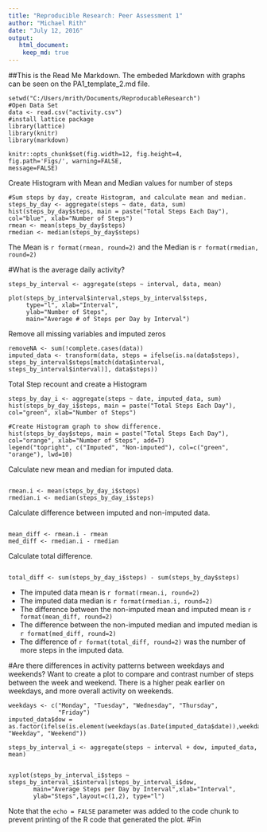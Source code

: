 ```yaml
---
title: "Reproducible Research: Peer Assessment 1"
author: "Michael Rith"
date: "July 12, 2016"
output: 
   html_document:
    keep_md: true
---
```

##This is the Read Me Markdown.  The embeded Markdown with graphs can be seen on the PA1_template_2.md file.  


```{r}
setwd("C:/Users/mrith/Documents/ReproducableResearch")
#Open Data Set
data <- read.csv("activity.csv")
#install lattice package
library(lattice)
library(knitr)
library(markdown)
```
```{r knitr_options , include=FALSE}
knitr::opts_chunk$set(fig.width=12, fig.height=4,
fig.path='Figs/', warning=FALSE,
message=FALSE)
```
Create Histogram with Mean and Median values for number of steps
```{r}
#Sum steps by day, create Histogram, and calculate mean and median.
steps_by_day <- aggregate(steps ~ date, data, sum)
hist(steps_by_day$steps, main = paste("Total Steps Each Day"), col="blue", xlab="Number of Steps")
rmean <- mean(steps_by_day$steps)
rmedian <- median(steps_by_day$steps)
```

The Mean is `r format(rmean, round=2)` and the Median is `r format(rmedian, round=2)`

#What is the average daily activity?

```{r}
steps_by_interval <- aggregate(steps ~ interval, data, mean)

plot(steps_by_interval$interval,steps_by_interval$steps, 
     type="l", xlab="Interval",
     ylab="Number of Steps",
     main="Average # of Steps per Day by Interval")

```
Remove all missing variables and imputed zeros
```{r}
removeNA <- sum(!complete.cases(data))
imputed_data <- transform(data, steps = ifelse(is.na(data$steps), steps_by_interval$steps[match(data$interval, steps_by_interval$interval)], data$steps))
```
Total Step recount and create a Histogram
```{r}
steps_by_day_i <- aggregate(steps ~ date, imputed_data, sum)
hist(steps_by_day_i$steps, main = paste("Total Steps Each Day"), col="green", xlab="Number of Steps")

#Create Histogram graph to show difference. 
hist(steps_by_day$steps, main = paste("Total Steps Each Day"), col="orange", xlab="Number of Steps", add=T)
legend("topright", c("Imputed", "Non-imputed"), col=c("green", "orange"), lwd=10)
```
Calculate new mean and median for imputed data.

```{r}

rmean.i <- mean(steps_by_day_i$steps)
rmedian.i <- median(steps_by_day_i$steps)

```

Calculate difference between imputed and non-imputed data.
```{r}

mean_diff <- rmean.i - rmean
med_diff <- rmedian.i - rmedian

```
Calculate total difference.

```{r}

total_diff <- sum(steps_by_day_i$steps) - sum(steps_by_day$steps)

```
* The imputed data mean is `r format(rmean.i, round=2)`
* The imputed data median is `r format(rmedian.i, round=2)`
* The difference between the non-imputed mean and imputed mean is `r format(mean_diff, round=2)`
* The difference between the non-imputed median and imputed median is `r format(med_diff, round=2)`
* The difference of `r format(total_diff, round=2)` was the number of more steps in the imputed data.

#Are there differences in activity patterns between weekdays and weekends?
Want to create a plot to compare and contrast number of steps between the week and weekend. There is a higher peak earlier on weekdays, and more overall activity on weekends.
```{r}
weekdays <- c("Monday", "Tuesday", "Wednesday", "Thursday", 
              "Friday")
imputed_data$dow = as.factor(ifelse(is.element(weekdays(as.Date(imputed_data$date)),weekdays), "Weekday", "Weekend"))

steps_by_interval_i <- aggregate(steps ~ interval + dow, imputed_data, mean)


xyplot(steps_by_interval_i$steps ~ steps_by_interval_i$interval|steps_by_interval_i$dow, 
       main="Average Steps per Day by Interval",xlab="Interval", 
       ylab="Steps",layout=c(1,2), type="l")

```



Note that the `echo = FALSE` parameter was added to the code chunk to prevent printing of the R code that generated the plot.
#Fin
